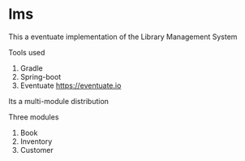 # lms
This a eventuate implementation of the Library Management System

Tools used
1) Gradle
2) Spring-boot
3) Eventuate https://eventuate.io

Its a multi-module distribution

Three modules 
1) Book
2) Inventory
3) Customer
